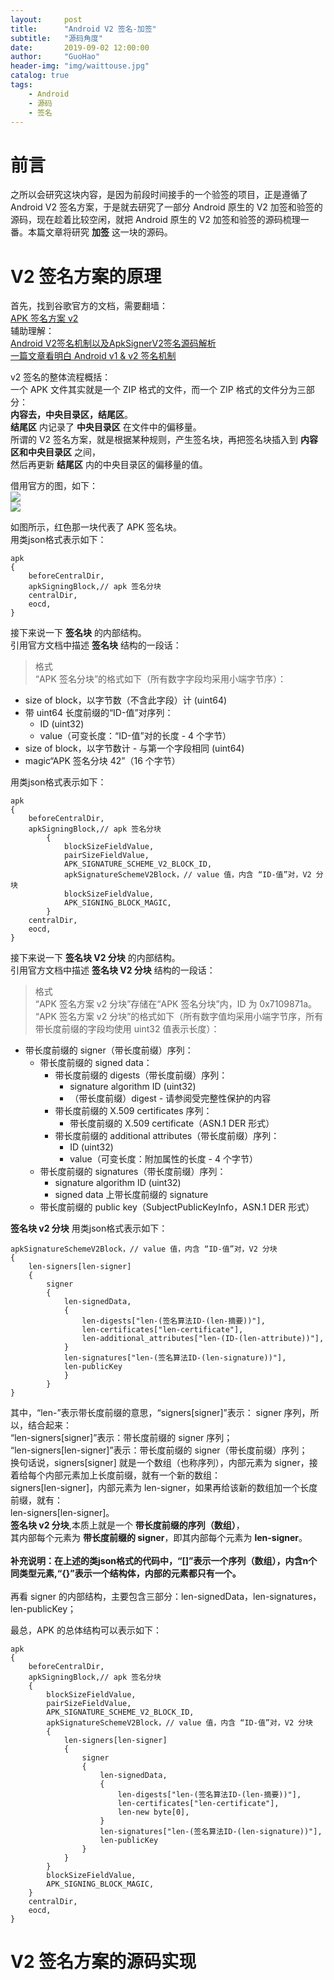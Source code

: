 ```yaml
---
layout:     post
title:      "Android V2 签名-加签"
subtitle:   "源码角度"
date:       2019-09-02 12:00:00
author:     "GuoHao"
header-img: "img/waittouse.jpg"
catalog: true
tags:
    - Android
    - 源码
    - 签名
---
```


# 前言

之所以会研究这块内容，是因为前段时间接手的一个验签的项目，正是遵循了 Android V2 签名方案，于是就去研究了一部分 Android 原生的 V2 加签和验签的源码，现在趁着比较空闲，就把 Android 原生的 V2 加签和验签的源码梳理一番。本篇文章将研究 **加签** 这一块的源码。

# V2 签名方案的原理

首先，找到谷歌官方的文档，需要翻墙：<br>
[APK 签名方案 v2](https://source.android.com/security/apksigning/v2)<br>
辅助理解：<br>
[Android V2签名机制以及ApkSignerV2签名源码解析](https://www.jianshu.com/p/dc320629bf9d)<br>
[一篇文章看明白 Android v1 & v2 签名机制](https://blog.csdn.net/freekiteyu/article/details/84849651)<br>


v2 签名的整体流程概括：  
一个 APK 文件其实就是一个 ZIP 格式的文件，而一个 ZIP 格式的文件分为三部分：  
**内容去，中央目录区，结尾区**。  
**结尾区** 内记录了 **中央目录区** 在文件中的偏移量。<br>
所谓的 V2 签名方案，就是根据某种规则，产生签名块，再把签名块插入到 **内容区和中央目录区** 之间，<br>
然后再更新 **结尾区** 内的中央目录区的偏移量的值。<br>

借用官方的图，如下：  
![](http://guoke24.top/img/apk-before-after-signing.png)<br>
![](http://127.0.0.1:4000/img/apk-before-after-signing.png)<br>

如图所示，红色那一块代表了 APK 签名块。<br>
用类json格式表示如下：  
```
apk
{
    beforeCentralDir,
    apkSigningBlock,// apk 签名分块
    centralDir,
    eocd,
}
```

接下来说一下 **签名块** 的内部结构。<br>
引用官方文档中描述 **签名块** 结构的一段话：
>格式  
“APK 签名分块”的格式如下（所有数字字段均采用小端字节序）：  
* size of block，以字节数（不含此字段）计 (uint64)  
* 带 uint64 长度前缀的“ID-值”对序列：  
  * ID (uint32)  
  * value（可变长度：“ID-值”对的长度 - 4 个字节）  
* size of block，以字节数计 - 与第一个字段相同 (uint64)  
* magic“APK 签名分块 42”（16 个字节）  

用类json格式表示如下：
```
apk
{
    beforeCentralDir,
    apkSigningBlock,// apk 签名分块
		{
		    blockSizeFieldValue,
		    pairSizeFieldValue,
		    APK_SIGNATURE_SCHEME_V2_BLOCK_ID,
		    apkSignatureSchemeV2Block，// value 值，内含 “ID-值”对，V2 分块
		    blockSizeFieldValue,
		    APK_SIGNING_BLOCK_MAGIC,
		}
    centralDir,
    eocd,
}
```
接下来说一下 **签名块 V2 分块** 的内部结构。<br>
引用官方文档中描述 **签名块 V2 分块** 结构的一段话：
>格式  
“APK 签名方案 v2 分块”存储在“APK 签名分块”内，ID 为 0x7109871a。<br>
“APK 签名方案 v2 分块”的格式如下（所有数字值均采用小端字节序，所有带长度前缀的字段均使用 uint32 值表示长度）：<br>
* 带长度前缀的 signer（带长度前缀）序列：<br>
  * 带长度前缀的 signed data：<br>
    * 带长度前缀的 digests（带长度前缀）序列：<br>
      * signature algorithm ID (uint32)<br>
      * （带长度前缀）digest - 请参阅受完整性保护的内容<br>
    * 带长度前缀的 X.509 certificates 序列：<br>
      * 带长度前缀的 X.509 certificate（ASN.1 DER 形式）<br>
    * 带长度前缀的 additional attributes（带长度前缀）序列：<br>
      * ID (uint32)<br>
      * value（可变长度：附加属性的长度 - 4 个字节）<br>
  * 带长度前缀的 signatures（带长度前缀）序列：<br>
      * signature algorithm ID (uint32)<br>
      * signed data 上带长度前缀的 signature<br>
  * 带长度前缀的 public key（SubjectPublicKeyInfo，ASN.1 DER 形式）<br>

**签名块 v2 分块** 用类json格式表示如下：
```
apkSignatureSchemeV2Block，// value 值，内含 “ID-值”对，V2 分块  
{
	len-signers[len-signer]
	{
		signer
		{
			len-signedData,
			{
				len-digests["len-(签名算法ID-(len-摘要))"],  
				len-certificates["len-certificate"],  
				len-additional_attributes["len-(ID-(len-attribute))"],  
			}
			len-signatures["len-(签名算法ID-(len-signature))"],  
			len-publicKey  
			}
		}
}
```
其中，“len-”表示带长度前缀的意思，“signers[signer]”表示： signer 序列，所以，结合起来：  
“len-signers[signer]”表示：带长度前缀的 signer 序列；  
“len-signers[len-signer]”表示：带长度前缀的 signer（带长度前缀）序列；  
换句话说，signers[signer] 就是一个数组（也称序列），内部元素为 signer，接着给每个内部元素加上长度前缀，就有一个新的数组：  
signers[len-signer]，内部元素为 len-signer，如果再给该新的数组加一个长度前缀，就有：  
len-signers[len-signer]。  
**签名块 v2 分块**,本质上就是一个 **带长度前缀的序列（数组）**，  
其内部每个元素为 **带长度前缀的 signer**，即其内部每个元素为 **len-signer**。<br>
<br>
**补充说明：在上述的类json格式的代码中，“[]”表示一个序列（数组），内含n个同类型元素,“{}”表示一个结构体，内部的元素都只有一个。**<br>
<br>
再看 signer 的内部结构，主要包含三部分：len-signedData，len-signatures，len-publicKey；<br>


最总，APK 的总体结构可以表示如下：
```
apk
{
    beforeCentralDir,
    apkSigningBlock,// apk 签名分块
	{
		blockSizeFieldValue,
		pairSizeFieldValue,
		APK_SIGNATURE_SCHEME_V2_BLOCK_ID,
		apkSignatureSchemeV2Block，// value 值，内含 “ID-值”对，V2 分块
		{
			len-signers[len-signer]
			{
				signer
				{
					len-signedData,
					{
						len-digests["len-(签名算法ID-(len-摘要))"],
						len-certificates["len-certificate"],
						len-new byte[0],
					}
					len-signatures["len-(签名算法ID-(len-signature))"],
					len-publicKey
				}
			}
		}
		blockSizeFieldValue,
		APK_SIGNING_BLOCK_MAGIC,
	}
    centralDir,
    eocd,
}
```

# V2 签名方案的源码实现
